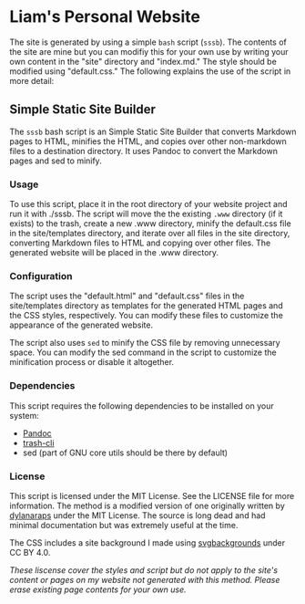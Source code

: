 # Liam's Personal Website

The site is generated by using a simple `bash` script (`sssb`). The contents of the site are mine but you can modifiy this for your own use by writing your own content in the "site" directory and "index.md." The style should be modified using "default.css." The following explains the use of the script in more detail:

## Simple Static Site Builder

The `sssb` bash script is an Simple Static Site Builder that converts Markdown pages to HTML, minifies the HTML, and copies over other non-markdown files to a destination directory. It uses Pandoc to convert the Markdown pages and sed to minify.

### Usage

To use this script, place it in the root directory of your website project and run it with ./sssb. The script will move the the existing `.www` directory (if it exists) to the trash, create a new .www directory, minify the default.css file in the site/templates directory, and iterate over all files in the site directory, converting Markdown files to HTML and copying over other files. The generated website will be placed in the .www directory.

### Configuration

The script uses the "default.html" and "default.css" files in the site/templates directory as templates for the generated HTML pages and the CSS styles, respectively. You can modify these files to customize the appearance of the generated website.

The script also uses `sed` to minify the CSS file by removing unnecessary space. You can modify the sed command in the script to customize the minification process or disable it altogether.

### Dependencies

This script requires the following dependencies to be installed on your system:

- [Pandoc](https://pandoc.org/)
- [trash-cli](https://github.com/andreafrancia/trash-cli)
- sed (part of GNU core utils should be there by default)

### License

This script is licensed under the MIT License. See the LICENSE file for more information. The method is a modified version of one originally written by [dylanaraps](https://github.com/dylanaraps) under the MIT License. The source is long dead and had minimal documentation but was extremely useful at the time.

The CSS includes a site background I made using [svgbackgrounds](https://www.svgbackgrounds.com/#flat-mountains) under CC BY 4.0.

_These liscense cover the styles and script but do not apply to the site's content or pages on my website not generated with this method. Please erase existing page contents for your own use._
